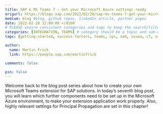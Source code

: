 ```yaml
---
title: SAP & MS Teams 7 – Get your Microsoft Azure settings ready
origurl: https://blogs.sap.com/2022/02/28/sap-ms-teams-7-get-your-microsoft-azure-settings-ready/
medium: blog #blog, github repos, linkedIn article, partner pages
date: 2022-02-28 12:00:00 +/0100
# PLEASE ensure consistent categories and tags to keep the search/filtering meaningful!
categories: [INTEGRATION, TEAMS] # category should be a topic and sub-category primary product
tags: [getting-started, success-factors, teams, cpi, aad, xsuaa, cf, sap-btp, blob, chatbot, mobile]     # TAG names should always be lowercase

author:
  name: Martin Frick
  link: https://people.sap.com/martinfrick

comments: false

pin: false
---
```

Welcome back to the blog post series about how to create your own Microsoft Teams extension for SAP solutions. In today’s seventh blog post, you will learn which further components need to be set up in the Microsoft Azure environment, to make your extension application work properly. Also, highly relevant settings for Principal Propagation are set in this chapter!
